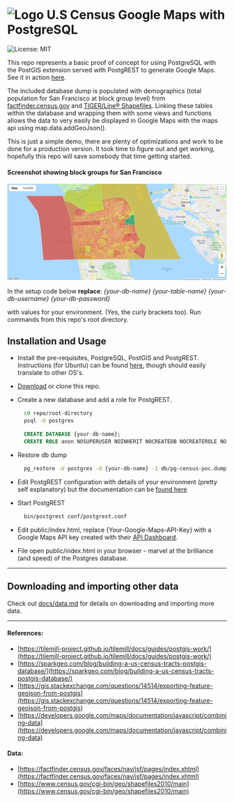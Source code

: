 # ![Logo](https://raw.githubusercontent.com/webanet-australia/pg-us-census-poc/master/logo.jpg) U.S Census Google Maps with PostgreSQL
![License: MIT](https://img.shields.io/github/license/mashape/apistatus.svg)

This repo represents a basic proof of concept for using PostgreSQL with the PostGIS extension served with PostgREST to generate Google Maps. See it in action [here](http://census.preset.cloud/). 

The included database dump is populated with demographics (total population for San Francisco at block group level) from
[factfinder.census.gov](https://factfinder.census.gov) and [TIGER/Line® Shapefiles](https://www.census.gov/cgi-bin/geo/shapefiles/). Linking these tables within
the database and wrapping them with some views and functions allows the data to very easily be displayed in Google Maps with the maps api using map.data.addGeoJson().

This is just a simple demo, there are plenty of optimizations and work to be done for a production version. It took time to figure out and get working, hopefully this repo will save somebody that time getting started.

#### Screenshot showing block groups for San Francisco
![Screenshot](docs/screenshot.jpg)

In the setup code below **replace**: *{your-db-name}* *{your-table-name}* *{your-db-username}* *{your-db-password}*

with values for your environment. (Yes, the curly brackets too). Run commands from this repo's root directory.

## Installation and Usage

- Install the pre-requisites, PostgreSQL, PostGIS and PostgREST. Instructions (for Ubuntu) can be found [here](docs/install.md), though should easily translate to other OS's.
- [Download](https://github.com/webanet-australia/postgres-census-poc/archive/master.zip) or clone this repo.
- Create a new database and add a role for PostgREST.
   ```bash
     cd repo/root-directory
     psql -U postgres
   ```
   ```sql
     CREATE DATABASE {your-db-name};
     CREATE ROLE anon NOSUPERUSER NOINHERIT NOCREATEDB NOCREATEROLE NOREPLICATION;
   ```
- Restore db dump
   ```bash
     pg_restore -U postgres -d {your-db-name} -1 db/pg-census-poc.dump
   ```
- Edit PostgREST configuration with details of your environment (pretty self explanatory) but the documentation can be [found here](http://postgrest.org/en/v6.0/install.html#configuration)
- Start PostgREST

   ```bash
     bin/postgrest conf/postgrest.conf
   ```
- Edit public/index.html, replace {Your-Google-Maps-API-Key} with a Google Maps API key created with their [API Dashboard](https://console.cloud.google.com/apis/dashboard).
- File open public/index.html in your browser - marvel at the brilliance (and speed) of the Postgres database.

---

## Downloading and importing other data

Check out [docs/data.md](docs/data.md) for details on downloading and importing more data.

---

#### References:
- [https://tilemill-project.github.io/tilemill/docs/guides/postgis-work/](https://tilemill-project.github.io/tilemill/docs/guides/postgis-work/)
- [https://sparkgeo.com/blog/building-a-us-census-tracts-postgis-database/](https://sparkgeo.com/blog/building-a-us-census-tracts-postgis-database/)
- [https://gis.stackexchange.com/questions/14514/exporting-feature-geojson-from-postgis](https://gis.stackexchange.com/questions/14514/exporting-feature-geojson-from-postgis)
- [https://developers.google.com/maps/documentation/javascript/combining-data](https://developers.google.com/maps/documentation/javascript/combining-data)

#### Data:
- [https://factfinder.census.gov/faces/nav/jsf/pages/index.xhtml](https://factfinder.census.gov/faces/nav/jsf/pages/index.xhtml)
- [https://www.census.gov/cgi-bin/geo/shapefiles2010/main](https://www.census.gov/cgi-bin/geo/shapefiles2010/main)
